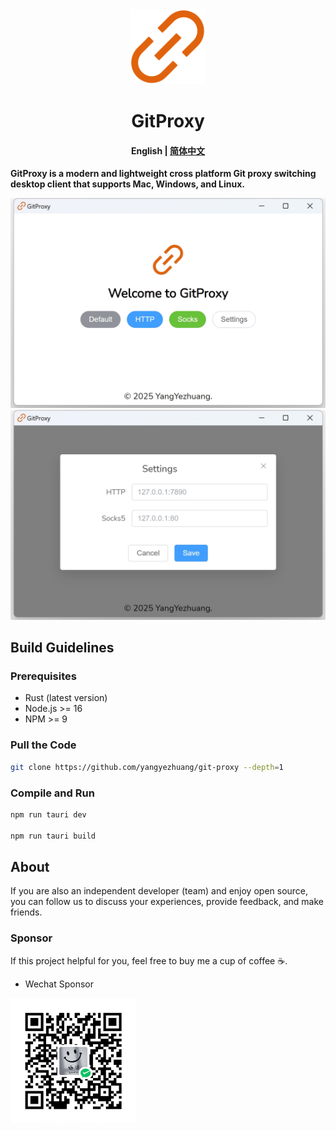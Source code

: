 <div align="center">
<a href="https://github.com/yangyezhuang/git-proxy"><img src="docs/images//appicon.png" width="120"/></a>
</div>
<h1 align="center">GitProxy</h1>
<h4 align="center"><strong>English</strong> | <a href="https://github.com/yangyezhuang/git-proxy/blob/main/README_zh.md">
简体中文</a></h4>



<strong>GitProxy is a modern and lightweight cross platform Git proxy switching desktop client that supports Mac, Windows, and Linux.</strong>
</div>

<picture>
 <source media="(prefers-color-scheme: dark)" srcset="docs/screenshots/light_en1.png">
 <source media="(prefers-color-scheme: light)" srcset="docs/screenshots/light_en1.png">
 <img alt="screenshot" src="docs/screenshots/light_en1.png">
</picture>

<picture>
 <source media="(prefers-color-scheme: dark)" srcset="docs/screenshots/light_en2.png">
 <source media="(prefers-color-scheme: light)" srcset="docs/screenshots/light_en2.png">
 <img alt="screenshot" src="docs/screenshots/light_en2.png">
</picture>


## Build Guidelines

### Prerequisites

* Rust (latest version)
* Node.js >= 16
* NPM >= 9


### Pull the Code

```bash
git clone https://github.com/yangyezhuang/git-proxy --depth=1
```

### Compile and Run

```bash
npm run tauri dev

npm run tauri build
```

## About

If you are also an independent developer (team) and enjoy open source, you can follow us to discuss your experiences, provide feedback, and make friends.

### Sponsor

If this project helpful for you, feel free to buy me a cup of coffee ☕️.

* Wechat Sponsor

<img src="docs/images/wechat_sponsor.png" alt="wechat" width="200" />

